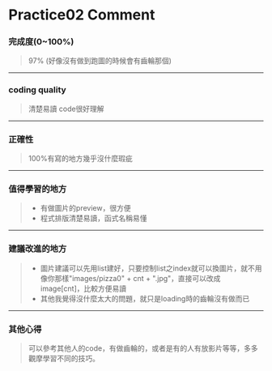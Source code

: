 # Practice02 Comment 
###  完成度(0~100%)
> 97% (好像沒有做到跑圖的時候會有齒輪那個)
----
### coding quality
> 清楚易讀 code很好理解
---
### 正確性
> 100%有寫的地方幾乎沒什麼瑕疵
---
### 值得學習的地方
> * 有做圖片的preview，很方便
> * 程式排版清楚易讀，函式名稱易懂

---
### 建議改進的地方
> * 圖片建議可以先用list建好，只要控制list之index就可以換圖片，就不用像你那樣"images/pizza0" + cnt + ".jpg"，直接可以改成image[cnt]，比較方便易讀
> * 其他我覺得沒什麼太大的問題，就只是loading時的齒輪沒有做而已
---
### 其他心得
>可以參考其他人的code，有做齒輪的，或者是有的人有放影片等等，多多觀摩學習不同的技巧。